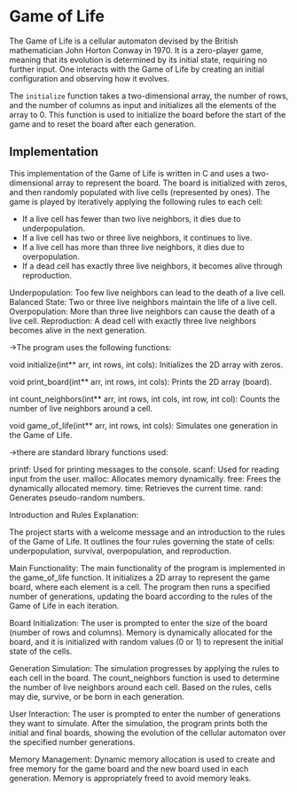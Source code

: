 # Game of Life

The Game of Life is a cellular automaton devised by the British mathematician John Horton Conway in 1970. It is a zero-player game, meaning that its evolution is determined by its initial state, requiring no further input. One interacts with the Game of Life by creating an initial configuration and observing how it evolves.

The `initialize` function takes a two-dimensional array, the number of rows, and the number of columns as input and initializes all the elements of the array to 0. This function is used to initialize the board before the start of the game and to reset the board after each generation.

## Implementation

This implementation of the Game of Life is written in C and uses a two-dimensional array to represent the board. The board is initialized with zeros, and then randomly populated with live cells (represented by ones). The game is played by iteratively applying the following rules to each cell:

- If a live cell has fewer than two live neighbors, it dies due to underpopulation.
- If a live cell has two or three live neighbors, it continues to live.
- If a live cell has more than three live neighbors, it dies due to overpopulation.
- If a dead cell has exactly three live neighbors, it becomes alive through reproduction.

Underpopulation: Too few live neighbors can lead to the death of a live cell.
Balanced State: Two or three live neighbors maintain the life of a live cell.
Overpopulation: More than three live neighbors can cause the death of a live cell.
Reproduction: A dead cell with exactly three live neighbors becomes alive in the next generation.

->The program uses the following functions:

void initialize(int\*\* arr, int rows, int cols): Initializes the 2D array with zeros.

void print_board(int\*\* arr, int rows, int cols): Prints the 2D array (board).

int count_neighbors(int\*\* arr, int rows, int cols, int row, int col): Counts the number of live neighbors around a cell.

void game_of_life(int\*\* arr, int rows, int cols): Simulates one generation in the Game of Life.

->there are standard library functions used:

printf: Used for printing messages to the console.
scanf: Used for reading input from the user.
malloc: Allocates memory dynamically.
free: Frees the dynamically allocated memory.
time: Retrieves the current time.
rand: Generates pseudo-random numbers.

Introduction and Rules Explanation:

The project starts with a welcome message and an introduction to the rules of the Game of Life.
It outlines the four rules governing the state of cells: underpopulation, survival, overpopulation, and reproduction.

Main Functionality:
The main functionality of the program is implemented in the game_of_life function.
It initializes a 2D array to represent the game board, where each element is a cell.
The program then runs a specified number of generations, updating the board according to the rules of the Game of Life in each iteration.

Board Initialization:
The user is prompted to enter the size of the board (number of rows and columns).
Memory is dynamically allocated for the board, and it is initialized with random values (0 or 1) to represent the initial state of the cells.

Generation Simulation:
The simulation progresses by applying the rules to each cell in the board.
The count_neighbors function is used to determine the number of live neighbors around each cell.
Based on the rules, cells may die, survive, or be born in each generation.

User Interaction:
The user is prompted to enter the number of generations they want to simulate.
After the simulation, the program prints both the initial and final boards, showing the evolution of the cellular automaton over the specified number generations.

Memory Management:
Dynamic memory allocation is used to create and free memory for the game board and the new board used in each generation.
Memory is appropriately freed to avoid memory leaks.
